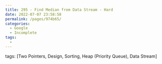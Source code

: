 ```yaml
---
title: 295 - Find Median from Data Stream - Hard
date: 2022-07-07 23:58:58
permalink: /pages/974b65/
categories:
  - Google
  - Incomplete
tags:
  - 
---
```

tags: [Two Pointers, Design, Sorting, Heap (Priority Queue), Data Stream]
